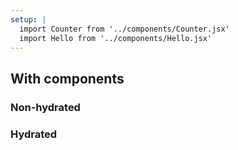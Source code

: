 ```yaml
---
setup: |
  import Counter from '../components/Counter.jsx'
  import Hello from '../components/Hello.jsx'
---
```


## With components

### Non-hydrated

<Hello name="Astro Naut" />

### Hydrated

<Counter client:load />
